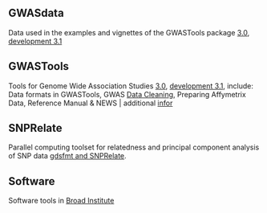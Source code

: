 ## GWASdata

Data used in the examples and vignettes of the GWASTools package [3.0](http://www.bioconductor.org/packages/release/data/experiment/html/GWASdata.html), 
[development 3.1](http://www.bioconductor.org/packages/devel/data/experiment/html/GWASdata.html)

## GWASTools

Tools for Genome Wide Association Studies [3.0](http://www.bioconductor.org/packages/release/bioc/html/GWASTools.html),
[development 3.1](http://www.bioconductor.org/packages/devel/bioc/html/GWASTools.html), include: 
Data formats in GWASTools, GWAS [Data Cleaning](http://www.bioconductor.org/packages/release/bioc/vignettes/GWASTools/inst/doc/DataCleaning.pdf), Preparing Affymetrix Data, Reference Manual & NEWS | additional [infor](http://bioinformatics.lofter.com/view)

## SNPRelate

Parallel computing toolset for relatedness and principal component analysis of SNP data 
[gdsfmt and SNPRelate](http://www.bioconductor.org/packages/release/bioc/html/SNPRelate.html).

## Software

Software tools in [Broad Institute](http://www.broadinstitute.org/scientific-community/software)
